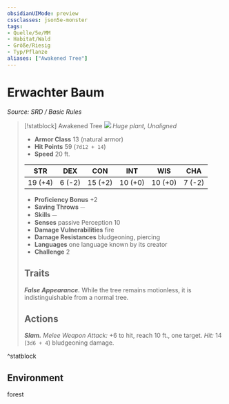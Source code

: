 ```yaml
---
obsidianUIMode: preview
cssclasses: json5e-monster
tags:
- Quelle/5e/MM
- Habitat/Wald
- Größe/Riesig
- Typ/Pflanze
aliases: ["Awakened Tree"]
---
```

# Erwachter Baum
*Source: SRD / Basic Rules*  

> [!statblock] Awakened Tree
> ![](compendium/bestiary/plant/token/awakened-tree.png#token)
> *Huge plant, Unaligned*
> 
> - **Armor Class** 13  (natural armor)
> - **Hit Points** 59 (`7d12 + 14`)
> - **Speed** 20 ft.
> 
> |STR|DEX|CON|INT|WIS|CHA|
> |:---:|:---:|:---:|:---:|:---:|:---:|
> |19 (+4)| 6 (-2)|15 (+2)|10 (+0)|10 (+0)| 7 (-2)|
> 
> - **Proficiency Bonus** +2
> - **Saving Throws** ⏤
> - **Skills** ⏤
> - **Senses** passive Perception 10
> - **Damage Vulnerabilities** fire
> - **Damage Resistances** bludgeoning, piercing
> - **Languages** one language known by its creator
> - **Challenge** 2
> 
> ## Traits
> 
> ***False Appearance.*** While the tree remains motionless, it is indistinguishable from a normal tree.
> 
> ## Actions
> 
> ***Slam.*** *Melee Weapon Attack:* +6 to hit, reach 10 ft., one target. *Hit:* 14 (`3d6 + 4`) bludgeoning damage.

^statblock

## Environment

forest